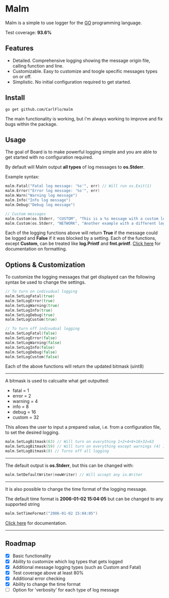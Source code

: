 # Malm

Malm is a simple to use logger for the [GO](https://golang.org/) programming language.

Test coverage: **93.6%**

## Features
- Detailed. Comprehensive logging showing the message origin file, calling function and line.
- Customizable. Easy to customize and toogle specific messages types on or off.
- Simplistic. No initial configuration required to get started.


## Install

```
go get github.com/CarlFlo/malm
```

The main functionality is working, but i'm always working to improve and fix bugs within the package.

## Usage

The goal of Board is to make powerful logging simple and you are able to get started with no configuration required.

By default will Malm output **all types** of log messages to **os.Stderr**.


Example syntax:
```go
malm.Fatal("Fatal log message: '%s'", err) // Will run os.Exit(1)
malm.Error("Error log message: '%s'", err)
malm.Warn("Warning log message")
malm.Info("Info log message")
malm.Debug("Debug log message")

// Custom messages
malm.Custom(os.Stderr, "CUSTOM", "This is a %s message with a custom log tag", "custom")
malm.Custom(os.Stderr, "NETWORK", "Another example with a different log tag")
```

Each of the logging functions above will return **True** if the message could be logged and **False** if it was blocked by a setting. Each of the functions, except **Custom**, can be treated like **log.Printf** and **fmt.printf**. [Click here](https://golang.org/pkg/fmt/) for documentation on formatting.

## Options & Customization

To customize the logging messages that get displayed can the following syntax be used to change the settings.

```go
// To turn on indivudual logging
malm.SetLogFatal(true)
malm.SetLogError(true)
malm.SetLogWarning(true)
malm.SetLogInfo(true)
malm.SetLogDebug(true)
malm.SetLogCustom(true)

// To turn off indivudual logging
malm.SetLogFatal(false)
malm.SetLogError(false)
malm.SetLogWarning(false)
malm.SetLogInfo(false)
malm.SetLogDebug(false)
malm.SetLogCustom(false)
```
Each of the above functions will return the updated bitmask (uint8)

---

A bitmask is used to calcualte what get outputted:
* fatal = 1
* error = 2
* warning = 4
* info = 8
* debug = 16
* custom = 32

This allows the user to input a prepared value, i.e. from a configuration file, to set the desired logging.
```go
malm.SetLogBitmask(63) // Will turn on everything 1+2+4+8+16+32=63
malm.SetLogBitmask(59) // Will turn on everything except warnings (4) 1+2+8+16+32=59
malm.SetLogBitmask(0) // Turns off all logging
```

---

The default output is **os.Stderr**, but this can be changed with:
```go
malm.SetDefaultWriter(newWriter) // Will accept any io.Writer
```

---

It is also possible to change the time format of the logging message.

The default time format is **2006-01-02 15:04:05** but can be changed to any supported string

```go
malm.SetTimeFormat("2006-01-02 15:04:05")
```
[Click here](https://golang.org/pkg/time/) for documentation. 

---

## Roadmap
- [X] Basic functionality
- [X] Ability to customize which log types that gets logged
- [X] Additional message logging types (such as Custom and Fatal)
- [X] Test coverage above at least 80%
- [X] Additional error checking
- [X] Ability to change the time format
- [ ] Option for 'verbosity' for each type of log message
